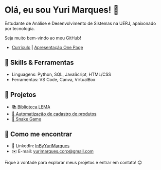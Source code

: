 # Olá, eu sou Yuri Marques! 👋

Estudante de Análise e Desenvolvimento de Sistemas na UERJ, apaixonado por tecnologia.

Seja muito bem-vindo ao meu GitHub!

- [Currículo](https://drive.google.com/file/d/12MR6dSZinILRdpZT7VYPPgpdwvNHYzKu/view) | [Apresentação One Page](https://drive.google.com/file/d/18xnNMK9JaPRW7LriHaAkhyO01SJGtOVb/view)


## 🔧 Skills & Ferramentas

- Linguagens: Python, SQL, JavaScript, HTML/CSS
- Ferramentas: VS Code, Canva, VirtualBox

## 🌱 Projetos

- [📚 Biblioteca LEMA](https://github.com/GitByYuriMarques/biblioteca-lema)
- [🤖 Automatização de cadastro de produtos](https://github.com/GitByYuriMarques/bot-cadastro-produtos)
- [🐍 Snake Game](https://github.com/GitByYuriMarques/snake-game-py)

## 🔎 Como me encontrar

- 🔗 LinkedIn: [InByYuriMarques](https://www.linkedin.com/in/inbyyurimarques/)
- ✉️ E-mail: yurimarques.corp@gmail.com

Fique à vontade para explorar meus projetos e entrar em contato! 😊
